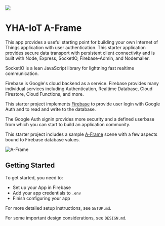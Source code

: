<img src="https://cdn.glitch.com/1a3d0526-b227-48ca-95b7-53e806694f71%2FYHA-IoT.png?1517077365840" >

# YHA-IoT A-Frame
This app provides a useful starting point for building your own Internet of Things application with user authentication. This starter application provides secure data transport with persistent client connectivity and is built with Node, Express, SocketIO, Firebase-Admin, and Nodemailer.

SocketIO is a lean JavaScript library for lightning fast realtime communication.

Firebase is Google's cloud backend as a service. Firebase provides many individual services including Authentication, Realtime Database, Cloud Firestore, Cloud Functions, and more. 

This starter project implements <a href="https://firebase.google.com/" noopener noreferrer>Firebase</a> to provide user login with Google Auth and to read and write to the database.

The Google Auth signin provides more security and a defined userbase from which you can start to build an application community.

This starter project includes a sample <a href="https://aframe.io/" noopener noreferrer>A-Frame</a> scene with a few aspects bound to Firebase database values.

![A-Frame](https://cdn.glitch.com/9417889b-8921-4cc4-b3f6-cc16e79c5b71%2Faframe.png?1520540610232)

## Getting Started
To get started, you need to:
- Set up your App in Firebase
- Add your app credentials to `.env`
- Finish configuring your app

For more detailed setup instructions, see `SETUP.md`.

For some important design considerations, see `DESIGN.md`.

